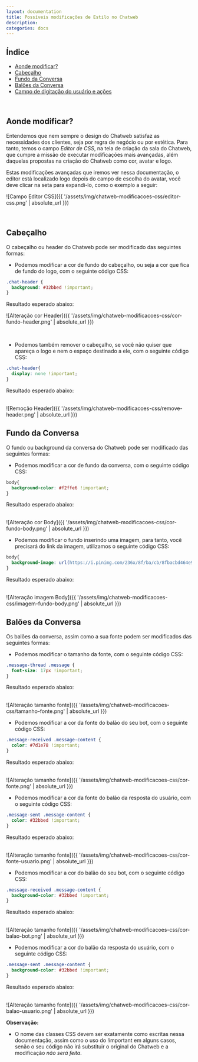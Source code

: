 ```yaml
---
layout: documentation
title: Possíveis modificações de Estilo no Chatweb
description: 
categories: docs
---
```


<style>
  iframe
  {
    width: 75%;
    height: 600px;
    border: 5px dashed #808080;
    overflow: hidden;
  }
  iframe body
  {
    overflow: hidden;
  }
  .center
  {
    text-align: center;
    width: 100%;
  }
  div.highlight
  {
    text-align: center;
  }
  pre.highlight
  {
    width: 75%;
    margin: auto;
    text-align: left;
  }
  section img
  {
    border: 3px solid #808080;
  }
</style>

## Índice
* [Aonde modificar?](#aonde-modificar)
* [Cabeçalho](#cabeçalho)
* [Fundo da Conversa](#fundo-da-conversa)
* [Balões da Conversa](#balões-da-conversa)
* [Campo de digitação do usuário e ações](#campo-de-digitação-do-usuário-e-ações)

<br />

## Aonde modificar?

Entendemos que nem sempre o design do Chatweb satisfaz as necessidades dos clientes, seja por regra de negócio ou por estética. Para tanto, temos o campo *Editor de CSS*, na tela de criação da sala do Chatweb, que cumpre a missão de executar modificações mais avançadas, além daquelas propostas na criação do Chatweb como cor, avatar e logo.

Estas modificações avançadas que iremos ver nessa documentação, o editor está localizado logo depois do campo de escolha do avatar, você deve clicar na seta para expandi-lo, como o exemplo a seguir:

![Campo Editor CSS]({{ '/assets/img/chatweb-modificacoes-css/editor-css.png' | absolute_url }})

<br />

## Cabeçalho

O cabeçalho ou header do Chatweb pode ser modificado das seguintes formas: 

* Podemos modificar a cor de fundo do cabeçalho, ou seja a cor que fica de fundo do logo, com o seguinte código CSS:

```css
.chat-header {
  background: #32bbed !important;
}
```

Resultado esperado abaixo:
<br />

![Alteração cor Header]({{ '/assets/img/chatweb-modificacoes-css/cor-fundo-header.png' | absolute_url }})

<br />

* Podemos também remover o cabeçalho, se você não quiser que apareça o logo e nem o espaço destinado a ele, com o seguinte código CSS:

```css
.chat-header{
  display: none !important;
}
```

Resultado esperado abaixo:

<br />
![Remoção Header]({{ '/assets/img/chatweb-modificacoes-css/remove-header.png' | absolute_url }})

<br />

## Fundo da Conversa

O fundo ou background da conversa do Chatweb pode ser modificado das seguintes formas: 

* Podemos modificar a cor de fundo da conversa, com o seguinte código CSS:

```css
body{
  background-color: #f2ffe6 !important;
}
```

Resultado esperado abaixo:

<br />
![Alteração cor Body]({{ '/assets/img/chatweb-modificacoes-css/cor-fundo-body.png' | absolute_url }})

<br />

* Podemos modificar o fundo inserindo uma imagem, para tanto, você precisará do link da imagem, utilizamos o seguinte código CSS:

```css
body{
  background-image: url(https://i.pinimg.com/236x/8f/ba/cb/8fbacbd464e996966eb9d4a6b7a9c21e--sultan.jpg)  !important;
}
```

Resultado esperado abaixo:

<br />
![Alteração imagem Body]({{ '/assets/img/chatweb-modificacoes-css/imagem-fundo-body.png' | absolute_url }})

<br />

## Balões da Conversa

Os balões da conversa, assim como a sua fonte podem ser modificados das seguintes formas: 

* Podemos modificar o tamanho da fonte, com o seguinte código CSS:

```css
.message-thread .message {
  font-size: 17px !important;
}
```

Resultado esperado abaixo:

<br />
![Alteração tamanho fonte]({{ '/assets/img/chatweb-modificacoes-css/tamanho-fonte.png' | absolute_url }})

<br />

* Podemos modificar a cor da fonte do balão do seu bot, com o seguinte código CSS:

```css
.message-received .message-content {
  color: #7d1e78 !important;
}
```

Resultado esperado abaixo:

<br />
![Alteração tamanho fonte]({{ '/assets/img/chatweb-modificacoes-css/cor-fonte.png' | absolute_url }})

<br />

* Podemos modificar a cor da fonte do balão da resposta do usuário, com o seguinte código CSS:

```css
.message-sent .message-content {
  color: #32bbed !important;
}
```

Resultado esperado abaixo:

<br />
![Alteração tamanho fonte]({{ '/assets/img/chatweb-modificacoes-css/cor-fonte-usuario.png' | absolute_url }})

<br />

* Podemos modificar a cor do balão do seu bot, com o seguinte código CSS:

```css
.message-received .message-content {
  background-color: #32bbed !important;
}
```

Resultado esperado abaixo:

<br />
![Alteração tamanho fonte]({{ '/assets/img/chatweb-modificacoes-css/cor-balao-bot.png' | absolute_url }})

<br />

* Podemos modificar a cor do balão da resposta do usuário, com o seguinte código CSS:

```css
.message-sent .message-content {
  background-color: #32bbed !important;
}
```


Resultado esperado abaixo:

<br />
![Alteração tamanho fonte]({{ '/assets/img/chatweb-modificacoes-css/cor-balao-usuario.png' | absolute_url }})

<br />

**Observação:**

* O nome das classes CSS devem ser exatamente como escritas nessa documentação, assim como o uso do !important em alguns casos, senão o seu código não irá substituir o original do Chatweb e a modificação *não será feita*.